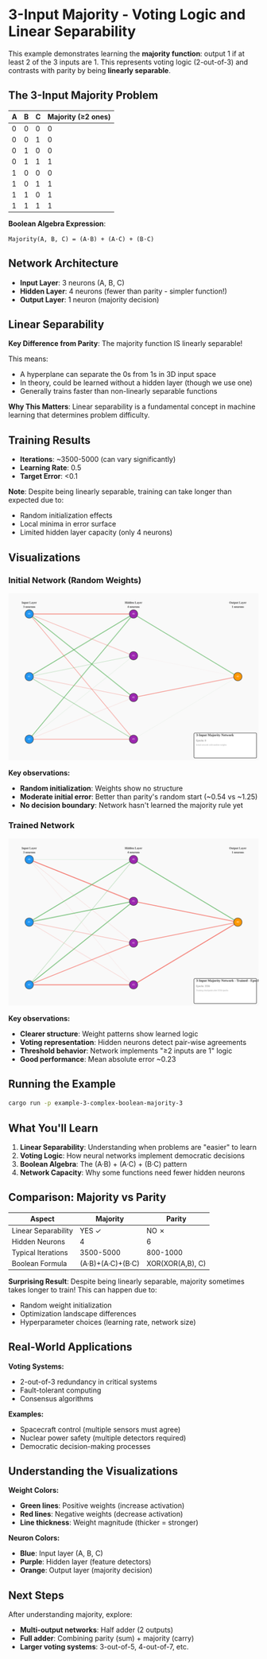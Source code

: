 # 3-Input Majority - Voting Logic and Linear Separability

This example demonstrates learning the **majority function**: output 1 if at least 2 of the 3 inputs are 1. This represents voting logic (2-out-of-3) and contrasts with parity by being **linearly separable**.

## The 3-Input Majority Problem

| A | B | C | Majority (≥2 ones) |
|---|---|---|---------------------|
| 0 | 0 | 0 |         0           |
| 0 | 0 | 1 |         0           |
| 0 | 1 | 0 |         0           |
| 0 | 1 | 1 |         1           |
| 1 | 0 | 0 |         0           |
| 1 | 0 | 1 |         1           |
| 1 | 1 | 0 |         1           |
| 1 | 1 | 1 |         1           |

**Boolean Algebra Expression**:
```
Majority(A, B, C) = (A·B) + (A·C) + (B·C)
```

## Network Architecture

- **Input Layer**: 3 neurons (A, B, C)
- **Hidden Layer**: 4 neurons (fewer than parity - simpler function!)
- **Output Layer**: 1 neuron (majority decision)

## Linear Separability

**Key Difference from Parity**: The majority function IS linearly separable!

This means:
- A hyperplane can separate the 0s from 1s in 3D input space
- In theory, could be learned without a hidden layer (though we use one)
- Generally trains faster than non-linearly separable functions

**Why This Matters**: Linear separability is a fundamental concept in machine learning that determines problem difficulty.

## Training Results

- **Iterations**: ~3500-5000 (can vary significantly)
- **Learning Rate**: 0.5
- **Target Error**: <0.1

**Note**: Despite being linearly separable, training can take longer than expected due to:
- Random initialization effects
- Local minima in error surface
- Limited hidden layer capacity (only 4 neurons)

## Visualizations

### Initial Network (Random Weights)

![3-Input Majority Initial Network](images/majority3_initial.svg)

**Key observations:**
- **Random initialization**: Weights show no structure
- **Moderate initial error**: Better than parity's random start (~0.54 vs ~1.25)
- **No decision boundary**: Network hasn't learned the majority rule yet

### Trained Network

![3-Input Majority Trained Network](images/majority3_trained.svg)

**Key observations:**
- **Clearer structure**: Weight patterns show learned logic
- **Voting representation**: Hidden neurons detect pair-wise agreements
- **Threshold behavior**: Network implements "≥2 inputs are 1" logic
- **Good performance**: Mean absolute error ~0.23

## Running the Example

```bash
cargo run -p example-3-complex-boolean-majority-3
```

## What You'll Learn

1. **Linear Separability**: Understanding when problems are "easier" to learn
2. **Voting Logic**: How neural networks implement democratic decisions
3. **Boolean Algebra**: The (A·B) + (A·C) + (B·C) pattern
4. **Network Capacity**: Why some functions need fewer hidden neurons

## Comparison: Majority vs Parity

| Aspect | Majority | Parity |
|--------|----------|--------|
| Linear Separability | YES ✓ | NO ✗ |
| Hidden Neurons | 4 | 6 |
| Typical Iterations | 3500-5000 | 800-1000 |
| Boolean Formula | (A·B)+(A·C)+(B·C) | XOR(XOR(A,B), C) |

**Surprising Result**: Despite being linearly separable, majority sometimes takes longer to train! This can happen due to:
- Random weight initialization
- Optimization landscape differences
- Hyperparameter choices (learning rate, network size)

## Real-World Applications

**Voting Systems:**
- 2-out-of-3 redundancy in critical systems
- Fault-tolerant computing
- Consensus algorithms

**Examples:**
- Spacecraft control (multiple sensors must agree)
- Nuclear power safety (multiple detectors required)
- Democratic decision-making processes

## Understanding the Visualizations

**Weight Colors:**
- **Green lines**: Positive weights (increase activation)
- **Red lines**: Negative weights (decrease activation)
- **Line thickness**: Weight magnitude (thicker = stronger)

**Neuron Colors:**
- **Blue**: Input layer (A, B, C)
- **Purple**: Hidden layer (feature detectors)
- **Orange**: Output layer (majority decision)

## Next Steps

After understanding majority, explore:
- **Multi-output networks**: Half adder (2 outputs)
- **Full adder**: Combining parity (sum) + majority (carry)
- **Larger voting systems**: 3-out-of-5, 4-out-of-7, etc.
